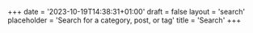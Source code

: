 +++
date = '2023-10-19T14:38:31+01:00'
draft = false
layout = 'search'
placeholder = 'Search for a category, post, or tag'
title = 'Search'
+++
